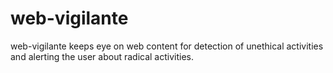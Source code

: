 # web-vigilante
web-vigilante keeps eye on web content for detection of unethical activities and alerting the user about radical activities.
